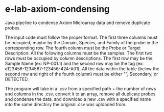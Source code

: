 # e-lab-axiom-condensing
Java pipeline to condense Axiom Microarray data and remove duplicate probes.

The input code must follow the proper format. The first three columns must be occupied, maybe by the Domain, Species, and Family of the probe in the corresponding row. The fourth column must be the Probe or Target Description. All the following columns must be the samples. The first two rows must be occupied by column descriptions. The first row may be the Sample Name (ex: NP-001.1) and the second row may be the tag (ex: a123456-1234567-123456-424-A01). All the data within the table (below the second row and right of the fourth column) must be either "", Secondary, or DETECTED.

The program will take in a .csv from a specified path + the number of rows and columns in the .csv, convert it to an array, remove all duplicate probes and condense the data, and download a new .csv with a specified name into the same directory the original .csv was uploaded from.

